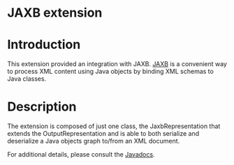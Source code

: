 JAXB extension
==============

Introduction
============

This extension provided an integration with JAXB.
[JAXB](http://web.archive.org/web/20101223092015/https://jaxb.dev.java.net/)
is a convenient way to process XML content using Java objects by binding
XML schemas to Java classes.

Description
===========

The extension is composed of just one class, the JaxbRepresentation that
extends the OutputRepresentation and is able to both serialize and
deserialize a Java objects graph to/from an XML document.

For additional details, please consult the
[Javadocs](http://web.archive.org/web/20101223092015/http://www.restlet.org/documentation/2.0/jse/ext/org/restlet/ext/jaxb/package-summary.html).

